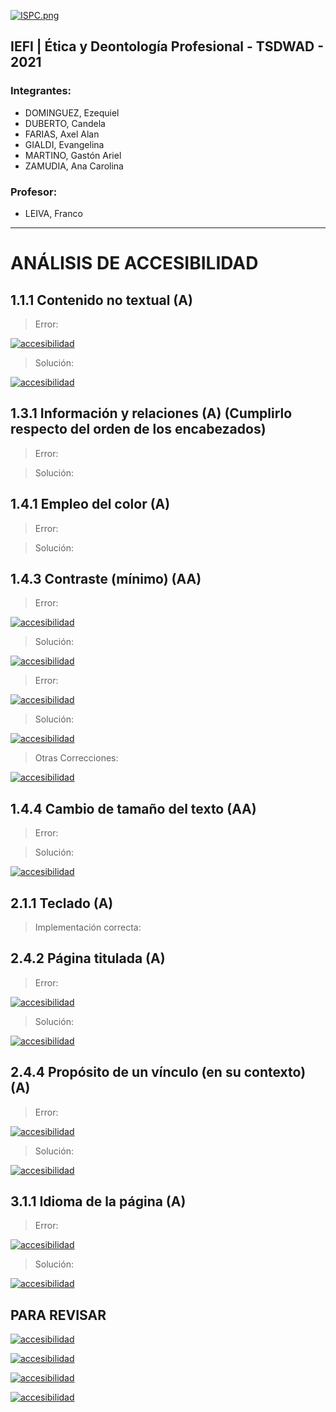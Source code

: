 [![ISPC.png](https://i.postimg.cc/PqppcGcZ/ISPC.png)](https://postimg.cc/67Kp2PB5)

## IEFI | Ética y Deontología Profesional - TSDWAD - 2021

### Integrantes:
- DOMINGUEZ, Ezequiel
- DUBERTO, Candela
- FARIAS, Axel Alan
- GIALDI, Evangelina
- MARTINO, Gastón Ariel
- ZAMUDIA, Ana Carolina

### Profesor:
- LEIVA, Franco


________________________________________________________________________________________________________________________


# ANÁLISIS DE ACCESIBILIDAD

## 1.1.1 Contenido no textual (A)

> Error:

[![accesibilidad](https://i.postimg.cc/DyxnY2gn/1-1-1-Non-text-Content-ERROR.jpg)](https://postimg.cc/LngcJFwb)

> Solución:

[![accesibilidad](https://i.postimg.cc/rwzcBvnW/1-1-1-Non-text-Content-SOLUCION.jpg)](https://postimg.cc/xXrWHFST)

## 1.3.1 Información y relaciones (A) (Cumplirlo respecto del orden de los encabezados)

> Error:

> Solución:

## 1.4.1 Empleo del color (A)

> Error:

> Solución:

## 1.4.3 Contraste (mínimo) (AA)

> Error:

[![accesibilidad](https://i.postimg.cc/VkT1mDph/1-4-3-Contrast-Minimum-ERROR-FOOTER.jpg)](https://postimg.cc/pmD3BY2Q)

> Solución:

[![accesibilidad](https://i.postimg.cc/1t0Z0PXx/1-4-3-Contrast-Minimum-SOLUCION-FOOTER.jpg)](https://postimg.cc/KkYVF6tQ)

> Error:

[![accesibilidad](https://i.postimg.cc/DzXhZ1Kw/1-4-3-Contrast-Minimum-ERROR-PARRAFO.jpg)](https://postimg.cc/Z942sBRG)

> Solución:

[![accesibilidad](https://i.postimg.cc/Y9BHmjpf/1-4-3-Contrast-Minimum-SOLUCION-PARRAFO.jpg)](https://postimg.cc/CZ7t3hnz)

> Otras Correcciones:

[![accesibilidad](https://i.postimg.cc/Fz9XDqkY/1-4-3-Contrast-Minimum-SOLUCION-SPAN.jpg)](https://postimg.cc/ph1SdsZv)

## 1.4.4 Cambio de tamaño del texto (AA)

> Error:

> Solución:

[![accesibilidad](https://i.postimg.cc/Cxh88HhJ/1-4-4-Cambio-de-tama-o-del-texto-SOLUCION.jpg)](https://postimg.cc/LnWhKPZZ)

## 2.1.1 Teclado (A)

> Implementación correcta:

## 2.4.2 Página titulada (A)

> Error:

[![accesibilidad](https://i.postimg.cc/FzD5qZ0D/2-4-2-Page-Titled-ERROR.jpg)](https://postimg.cc/dZkxZGHy)

> Solución:

[![accesibilidad](https://i.postimg.cc/Wpnvh2xg/2-4-2-Page-Titled-SOLUCION.jpg)](https://postimg.cc/V5dThcfk)

## 2.4.4 Propósito de un vínculo (en su contexto) (A)

> Error:

[![accesibilidad](https://i.postimg.cc/c4LN3pNj/2-4-4-Link-Purpose-In-Context-ERROR.jpg)](https://postimg.cc/4nqMkFyb)

> Solución:

[![accesibilidad](https://i.postimg.cc/8PXgmZpC/2-4-4-Link-Purpose-In-Context-SOLUCION.jpg)](https://postimg.cc/hfmYSb7F)

## 3.1.1 Idioma de la página  (A)

> Error:

[![accesibilidad](https://i.postimg.cc/13ghCDXr/3-1-1-Language-of-Page-ERROR.jpg)](https://postimg.cc/JsW2tDbs)

> Solución:

[![accesibilidad](https://i.postimg.cc/zG9m93RZ/3-1-1-Language-of-Page-SOLUCION.jpg)](https://postimg.cc/VJBHtfRD)


## PARA REVISAR

[![accesibilidad](https://i.postimg.cc/Y02T1WTg/WCAG-2-4-4-WCAG-4-1-2-ERROR.jpg)](https://postimg.cc/TLSkxpdY)

[![accesibilidad](https://i.postimg.cc/NMkW94CB/WCAG-2-4-4-WCAG-4-1-2-ERROR-P2.jpg)](https://postimg.cc/62THFdNm)

[![accesibilidad](https://i.postimg.cc/SshBx5rg/WCAG-1-3-1-ERROR.jpg)](https://postimg.cc/B8mYhmRF)

[![accesibilidad](https://i.postimg.cc/bvkX88QG/WCAG-1-3-1-ERROR-P2.jpg)](https://postimg.cc/JyrYcfYm)
